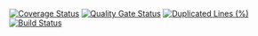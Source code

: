 [![Coverage Status](https://coveralls.io/repos/github/evolkova01/testing2/badge.svg?branch=master)](https://coveralls.io/github/evolkova01/testing2?branch=master)
[![Quality Gate Status](https://sonarcloud.io/api/project_badges/measure?project=evolkova01_testing2&metric=alert_status)](https://sonarcloud.io/dashboard?id=evolkova01_testing2)
[![Duplicated Lines (%)](https://sonarcloud.io/api/project_badges/measure?project=evolkova01_testing2&metric=duplicated_lines_density)](https://sonarcloud.io/dashboard?id=evolkova01_testing2)
[![Build Status](https://travis-ci.com/evolkova01/testing2.svg?branch=master)](https://travis-ci.com/evolkova01/testing2)
